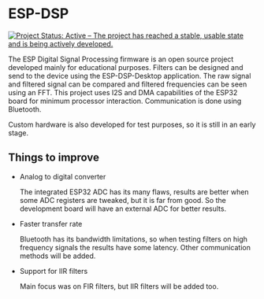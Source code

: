 # ESP-DSP
[![Project Status: Active – The project has reached a stable, usable state and is being actively developed.](https://www.repostatus.org/badges/latest/active.svg)](https://www.repostatus.org/#active)

The ESP Digital Signal Processing firmware is an open source project developed mainly for educational purposes. Filters can be designed and send to the device using the ESP-DSP-Desktop application. The raw signal and filtered signal can be compared and filtered frequencies can be seen using an FFT. This project uses I2S and DMA capabilities of the ESP32 board for minimum processor interaction. Communication is done using Bluetooth.

Custom hardware is also developed for test purposes, so it is still in an early stage.

## Things to improve

- Analog to digital converter

  The integrated ESP32 ADC has its many flaws, results are better when some ADC registers are tweaked, but it is far from good. So the development board will have an external ADC for better results.

- Faster transfer rate
  
  Bluetooth has its bandwidth limitations, so when testing filters on high frequency signals the results have some latency. Other communication methods will be added.
  
- Support for IIR filters
 
  Main focus was on FIR filters, but IIR filters will be added too.



